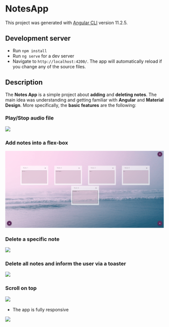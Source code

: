 # NotesApp

This project was generated with [Angular CLI](https://github.com/angular/angular-cli) version 11.2.5.

## Development server

- Run `npm install` 
- Run `ng serve` for a dev server
- Navigate to `http://localhost:4200/`. The app will automatically reload if you change any of the source files.

## Description

The **Notes App** is a simple project about **adding** and **deleting notes**. The main idea was understanding and getting familiar with 
**Angular** and **Material Design**. More specifically, the **basic features** are the following:

  ### Play/Stop audio file  
  
  ![](play_stop.gif)
  
  ### Add notes into a flex-box    
  
  ![](add.png)
  
  ### Delete a specific note
  
  ![](delete.gif)
  
  ### Delete all notes and inform the user via a toaster 
  
  ![](delete_all.gif)
  
  ### Scroll on top
  
  ![](scroll_on_top.gif)
 
  * Τhe app is fully responsive

   ![](responsive.gif)
